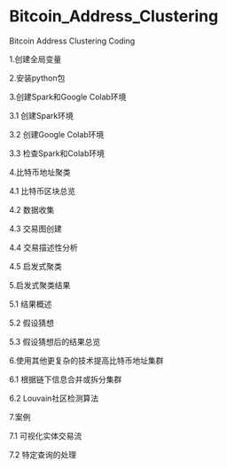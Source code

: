 # Bitcoin_Address_Clustering
Bitcoin Address Clustering Coding

1.创建全局变量

2.安装python包

3.创建Spark和Google Colab环境

3.1 创建Spark环境

3.2 创建Google Colab环境

3.3 检查Spark和Colab环境

4.比特币地址聚类

4.1 比特币区块总览

4.2 数据收集

4.3 交易图创建

4.4 交易描述性分析

4.5 启发式聚类

5.启发式聚类结果

5.1 结果概述

5.2 假设猜想

5.3 假设猜想后的结果总览

6.使用其他更复杂的技术提高比特币地址集群

6.1 根据链下信息合并或拆分集群

6.2 Louvain社区检测算法

7.案例

7.1 可视化实体交易流

7.2 特定查询的处理
